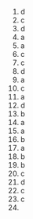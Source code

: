 1. d 
2. c
3. d
4. a
5. a
6. c
7. c
8. d
9. a
10. c
11. a
12. d
13. b
14. a
15. a
16. b
17. a
18. b
19. b
20. c
21. d
22. c
23. c
24. 